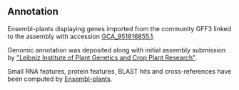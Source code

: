 **Annotation**
----------

Ensembl-plants displaying genes imported from the community GFF3 linked to the assembly with accession [GCA\_951816855.1](http://www.ebi.ac.uk/ena/data/view/GCA_951816855.1).

Genomic annotation was deposited along with initial assembly submission by ["Leibniz Institute of Plant Genetics and Crop Plant Research"](https://www.ipk-gatersleben.de/en/).

Small RNA features, protein features, BLAST hits and cross-references have been
computed by [Ensembl-plants](https://plants.ensembl.org/info/genome/annotation/index.html).
